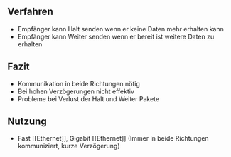 ## Verfahren
- Empfänger kann Halt senden wenn er keine Daten mehr erhalten kann
- Empfänger kann Weiter senden wenn er bereit ist weitere Daten zu erhalten

## Fazit
- Kommunikation in beide Richtungen nötig
- Bei hohen Verzögerungen nicht effektiv
- Probleme bei Verlust der Halt und Weiter Pakete

## Nutzung
- Fast [[Ethernet]], Gigabit [[Ethernet]] (Immer in beide Richtungen kommuniziert, kurze Verzögerung)